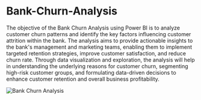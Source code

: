 # Bank-Churn-Analysis

The objective of the Bank Churn Analysis using Power BI is to analyze customer churn patterns and identify the key factors influencing customer attrition within the bank. The analysis aims to provide actionable insights to the bank's management and marketing teams, enabling them to implement targeted retention strategies, improve customer satisfaction, and reduce churn rate. Through data visualization and exploration, the analysis will help in understanding the underlying reasons for customer churn, segmenting high-risk customer groups, and formulating data-driven decisions to enhance customer retention and overall business profitability.


![Bank Churn Analysis](https://github.com/Shruti-Anil-Wani/Bank-Churn-Analysis/assets/88943184/a8f740bc-da31-4d46-85ae-6ac8bf209b2c)
